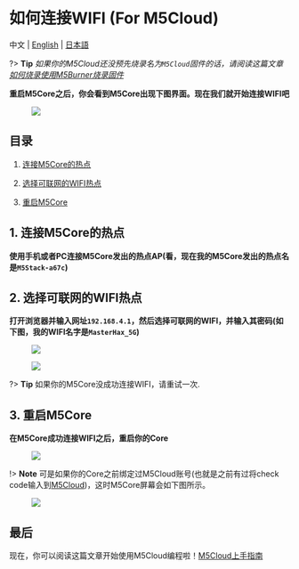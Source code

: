# 如何连接WIFI (For M5Cloud)

中文 | [English](/en/related_documents/how_to_connect_wifi_using_core_with_m5cloud) | [日本語](ja/related_documents/how_to_connect_wifi_using_core_with_m5cloud)

?> **Tip** *如果你的M5Cloud还没预先烧录名为`M5Cloud`固件的话，请阅读这篇文章[如何烧录使用M5Burner烧录固件](zh_CN/related_documents/how_to_burn_firmware)*

**重启M5Core之后，你会看到M5Core出现下图界面。现在我们就开始连接WIFI吧**

<figure>
    <img src="assets/img/related_documents/how_to_connect_wifi_with_m5cloud/m5stack_connet_wifi.png">
</figure>

## 目录

1. [连接M5Core的热点](#connect-to-m5Core-AP)

2. [选择可联网的WIFI热点](#select-networkable-ap)

3. [重启M5Core](#reset-your-device)

## 1. 连接M5Core的热点

**使用手机或者PC连接M5Core发出的热点AP(看，现在我的M5Core发出的热点名是`M5Stack-a67c`)**

## 2. 选择可联网的WIFI热点

**打开浏览器并输入网址`192.168.4.1`，然后选择可联网的WIFI，并输入其密码(如下图，我的WIFI名字是`MasterHax_5G`)**

<figure>
    <img src="assets/img/related_documents/how_to_connect_wifi_with_m5cloud/wifisetup.png">
</figure>

<figure>
    <img src="assets/img/related_documents/how_to_connect_wifi_with_m5cloud/wifi_connect_successfully.png">
</figure>

?> **Tip** 如果你的M5Core没成功连接WIFI，请重试一次.

## 3. 重启M5Core

**在M5Core成功连接WIFI之后，重启你的Core**

<figure>
    <img src="assets/img/related_documents/how_to_connect_wifi_with_m5cloud/check_code_on_m5stack.png">
</figure>

!> **Note** 可是如果你的Core之前绑定过M5Cloud账号(也就是之前有过将check code输入到[M5Cloud](http://cloud.m5stack.com))，这时M5Core屏幕会如下图所示。

<figure>
    <img src="assets/img/related_documents/how_to_connect_wifi_with_m5cloud/connected_wifi_m5cloud_been_bound.png">
</figure>

## 最后

现在，你可以阅读这篇文章开始使用M5Cloud编程啦！[M5Cloud上手指南](zh_CN/quick_start/m5core/m5stack_core_get_started_MicroPython_m5cloud)
